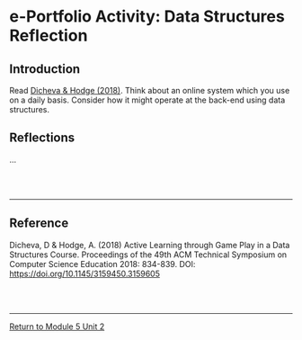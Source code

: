 # e-Portfolio Activity: Data Structures Reflection

## Introduction
Read [Dicheva & Hodge (2018)](SEPM_Unit03_Reading.pdf). Think about an online system which you use on a daily basis. 
Consider how it might operate at the back-end using data structures. 
 
## Reflections
...

<br><br>

---

## Reference
Dicheva, D & Hodge, A. (2018) Active Learning through Game Play in a Data Structures Course. Proceedings of the 49th ACM Technical Symposium on Computer Science Education 2018: 834-839. DOI: https://doi.org/10.1145/3159450.3159605 

<br><br>

---

[Return to Module 5 Unit 2](SEPM_Unit03.md)
